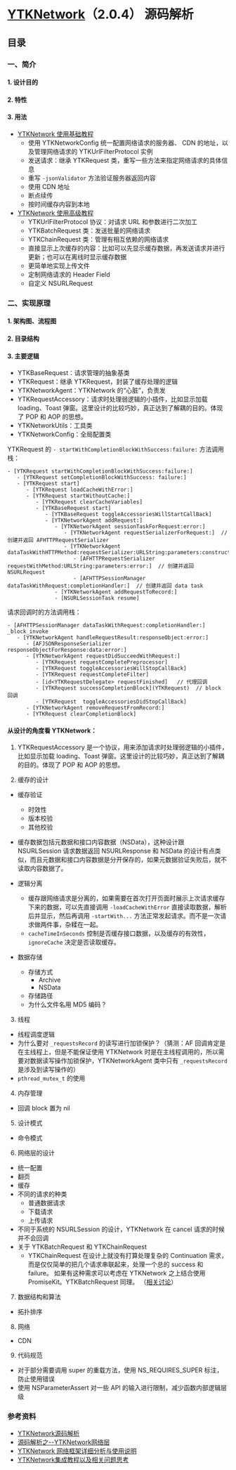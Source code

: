 # [YTKNetwork](https://github.com/yuantiku/YTKNetwork)（2.0.4） 源码解析

## 目录

### 一、简介
#### 1. 设计目的
#### 2. 特性
#### 3. 用法

- [YTKNetwork 使用基础教程](https://github.com/yuantiku/YTKNetwork/blob/master/Docs/BasicGuide_cn.md)
  - 使用 YTKNetworkConfig 统一配置网络请求的服务器、 CDN 的地址，以及管理网络请求的 YTKUrlFilterProtocol 实例
  - 发送请求：继承 YTKRequest 类，重写一些方法来指定网络请求的具体信息
  - 重写 `-jsonValidator` 方法验证服务器返回内容
  - 使用 CDN 地址
  - 断点续传
  - 按时间缓存内容到本地
- [YTKNetwork 使用高级教程](https://github.com/yuantiku/YTKNetwork/blob/master/Docs/ProGuide_cn.md)
  - YTKUrlFilterProtocol 协议：对请求 URL 和参数进行二次加工
  - YTKBatchRequest 类：发送批量的网络请求
  - YTKChainRequest 类：管理有相互依赖的网络请求
  - 直接显示上次缓存的内容：比如可以先显示缓存数据，再发送请求并进行更新；也可以在离线时显示缓存数据
  - 更简单地实现上传文件
  - 定制网络请求的 Header Field
  - 自定义 NSURLRequest

### 二、实现原理
#### 1. 架构图、流程图
#### 2. 目录结构
#### 3. 主要逻辑

- YTKBaseRequest：请求管理的抽象基类
- YTKRequest：继承 YTKRequest，封装了缓存处理的逻辑
- YTKNetworkAgent：YTKNetwork 的“心脏”，负责发
- YTKRequestAccessory：请求时处理弱逻辑的小插件，比如显示加载 loading、Toast 弹窗。这里设计的比较巧妙，真正达到了解耦的目的。体现了 POP 和 AOP 的思想。
- YTKNetworkUtils：工具类
- YTKNetworkConfig：全局配置类


YTKRequest 的 `- startWithCompletionBlockWithSuccess:failure:` 方法调用栈：

```
- [YTKRequest startWithCompletionBlockWithSuccess:failure:]
   - [YTKRequest setCompletionBlockWithSuccess: failure:]
   - [YTKRequest start]
      - [YTKRequest loadCacheWithError:]
      - [YTKRequest startWithoutCache:]
         - [YTKRequest clearCacheVariables]
         - [YTKBaseRequest start]
            - [YTKBaseRequest toggleAccessoriesWillStartCallBack]
            - [YTKNetworkAgent addRequest:]
               - [YTKNetworkAgent sessionTaskForRequest:error:]
                  - [YTKNetworkAgent requestSerializerForRequest:]  // 创建并返回 AFHTTPRequestSerializer
                  - [YTKNetworkAgent dataTaskWithHTTPMethod:requestSerializer:URLString:parameters:constructingBodyWithBlock:error:] 
                     - [AFHTTPRequestSerializer requestWithMethod:URLString:parameters:error:]  // 创建并返回 NSURLRequest
                     - [AFHTTPSessionManager dataTaskWithRequest:completionHandler:]  // 创建并返回 data task
               - [YTKNetworkAgent addRequestToRecord:]
               - [NSURLSessionTask resume]
```

请求回调时的方法调用栈：

```
- [AFHTTPSessionManager dataTaskWithRequest:completionHandler:] _block_invoke
   - [YTKNetworkAgent handleRequestResult:responseObject:error:] 
      - [AFJSONResponseSerializer responseObjectForResponse:data:error:]
      - [YTKNetworkAgent requestDidSucceedWithRequest:]
         - [YTKRequest requestCompletePreprocessor]
         - [YTKRequest toggleAccessoriesWillStopCallBack]
         - [YTKRequest requestCompleteFilter]
         - [id<YTKRequestDelegate> requestFinished]   // 代理回调
         - [YTKRequest successCompletionBlock](YTKRequest)  // block 回调
         - [YTKRequest  toggleAccessoriesDidStopCallBack]
      - [YTKNetworkAgent removeRequestFromRecord:]
      - [YTKRequest clearCompletionBlock]

```

#### 从设计的角度看 YTKNetwork：

1. YTKRequestAccessory 是一个协议，用来添加请求时处理弱逻辑的小插件，比如显示加载 loading、Toast 弹窗。这里设计的比较巧妙，真正达到了解耦的目的。体现了 POP 和 AOP 的思想。

2. 缓存的设计

- 缓存验证
  - 时效性
  - 版本校验
  - 其他校验

- 缓存数据包括元数据和接口内容数据（NSData），这种设计跟 NSURLSession 请求数据返回 NSURLResponse 和 NSData 的设计有点类似，而且元数据和接口内容数据是分开保存的，如果元数据验证失败后，就不读取内容数据了。

- 逻辑分离
  - 缓存跟网络请求是分离的，如果需要在首次打开页面时展示上次请求缓存下来的数据，可以先直接调用 `-loadCacheWithError` 直接读取数据，解析后并显示，然后再调用 `-startWith...` 方法正常发起请求。而不是一次请求做两件事，杂糅在一起。
  - `cacheTimeInSeconds` 控制是否缓存接口数据，以及缓存的有效性，`ignoreCache` 决定是否读取缓存。

- 数据存储
  - 存储方式
     - Archive
     - NSData
  - 存储路径
  - 为什么文件名用 MD5 编码？

3. 线程

- 线程调度逻辑
- 为什么要对 `_requestsRecord` 的读写进行加锁保护？（猜测：AF 回调肯定是在主线程上，但是不能保证使用 YTKNetwork 时是在主线程调用的，所以需要对数据读写操作加锁保护，YTKNetworkAgent 类中只有 `_requestsRecord ` 是涉及到读写操作的）
- `pthread_mutex_t` 的使用

4. 内存管理

- 回调 block 置为 nil

5. 设计模式

- 命令模式

6. 网络层的设计

- 统一配置
- 翻页
- 缓存
- 不同的请求的种类
  - 普通数据请求
  - 下载请求
  - 上传请求
- 不同于系统的 NSURLSession 的设计，YTKNetwork 在 cancel 请求的时候并不会回调
- 关于 YTKBatchRequest 和 YTKChainRequest
   - YTKChainRequest 在设计上就没有打算处理复杂的 Continuation 需求，而是仅仅简单的把几个请求串联起来，处理一个总的 success 和 failure。 如果有这种需求可以考虑在 YTKNetwork 之上结合使用 PromiseKit。YTKBatchRequest 同理。 （[相关讨论](https://github.com/yuantiku/YTKNetwork/issues/266)）

7. 数据结构和算法

- 拓扑排序

8. 网络

- CDN

9. 代码规范
- 对于部分需要调用 super 的重载方法，使用 NS_REQUIRES_SUPER 标注，防止使用错误
- 使用 NSParameterAssert 对一些 API 的输入进行限制，减少函数内部逻辑层级


### 参考资料

- [YTKNetwork源码解析](https://www.jianshu.com/p/89dd444399ce)
- [源码解析之--YTKNetwork网络层](https://www.jianshu.com/p/521a6437a0b6)
- [YTKNetwork 网络框架详细分析与使用说明](https://github.com/3rdPartyLibraryAnalysis/YTKNetwork)
- [YTKNetwork集成教程以及相关问题思考](http://aes.jypc.org/?p=11408)
